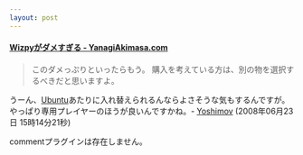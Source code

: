 ```yaml
---
layout: post
---
```

<h4><a href="http://yanagiakimasa.com/pukiwiki/index.php?Wizpy%A4%AC%A5%C0%A5%E1%A4%B9%A4%AE%A4%EB">Wizpyがダメすぎる - YanagiAkimasa.com</a></h4>
<blockquote><p>このダメっぷりといったらもう。 購入を考えている方は、別の物を選択するべきだと思いますよ。</p>
</blockquote>
<p>うーん、<a href="http://www.ubuntu.com/">Ubuntu</a>あたりに入れ替えられるんならよさそうな気もするんですが。やっぱり専用プレイヤーのほうが良いんですかね。- <a href="/?page=Yoshimov" class="wikipage">Yoshimov</a> (2008年06月23日 15時14分21秒)</p>
<p><span class="error">commentプラグインは存在しません。</span> </p>
